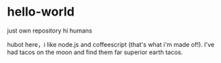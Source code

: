 # hello-world
just own repository
hi humans

hubot here，i like node.js and coffeescript (that's what i'm made of!).
I've had tacos on the moon and find them far superior earth tacos.
